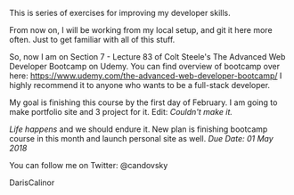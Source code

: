 This is series of exercises for improving my developer skills.

From now on, I will be working from my local setup, and git it here more often. Just to get familiar with all of this stuff.

So, now I am on Section 7 - Lecture 83 of Colt Steele's The Advanced Web Developer Bootcamp on Udemy.
You can find overview of bootcamp over here: https://www.udemy.com/the-advanced-web-developer-bootcamp/
I highly recommend it to anyone who wants to be a full-stack developer.

My goal is finishing this course by the first day of February. I am going to make portfolio site and 3 project for it. Edit: _Couldn't make it._

_Life happens_ and we should endure it. New plan is finishing bootcamp course in this month and launch personal site as well. _Due Date: 01 May 2018_

You can follow me on Twitter: @candovsky

DarisCalinor
